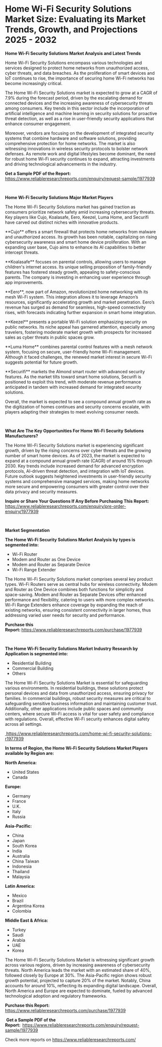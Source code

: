 <p><h1>Home Wi-Fi Security Solutions Market Size: Evaluating its Market Trends, Growth, and Projections 2025 - 2032</h1></p><p><strong>Home Wi-Fi Security Solutions Market Analysis and Latest Trends</strong></p>
<p><p>Home Wi-Fi Security Solutions encompass various technologies and services designed to protect home networks from unauthorized access, cyber threats, and data breaches. As the proliferation of smart devices and IoT continues to rise, the importance of securing home Wi-Fi networks has become increasingly critical. </p><p>The Home Wi-Fi Security Solutions market is expected to grow at a CAGR of 7.9% during the forecast period, driven by the escalating demand for connected devices and the increasing awareness of cybersecurity threats among consumers. Key trends in this sector include the incorporation of artificial intelligence and machine learning in security solutions for proactive threat detection, as well as a rise in user-friendly security applications that enhance consumer engagement. </p><p>Moreover, vendors are focusing on the development of integrated security systems that combine hardware and software solutions, providing comprehensive protection for home networks. The market is also witnessing innovations in wireless security protocols to bolster network defenses. As remote work and digital lifestyles become dominant, the need for robust home Wi-Fi security continues to expand, attracting investments and driving technological advancements in the industry.</p></p>
<p><strong>Get a Sample PDF of the Report:&nbsp;</strong> <a href="https://www.reliableresearchreports.com/enquiry/request-sample/1977939?utm_campaign=2229&utm_medium=2&utm_source=Github&utm_content=ia&utm_term=15022025&utm_id=home-wi-fi-security-solutions">https://www.reliableresearchreports.com/enquiry/request-sample/1977939</a></p>
<p>&nbsp;</p>
<p><strong>Home Wi-Fi Security Solutions Major Market Players</strong></p>
<p><p>The Home Wi-Fi Security Solutions market has gained traction as consumers prioritize network safety amid increasing cybersecurity threats. Key players like Cujo, Koalasafe, Eero, Keezel, Luma Home, and Securifi have carved out distinct niches with innovative products.</p><p>**Cujo** offers a smart firewall that protects home networks from malware and unauthorized access. Its growth has been notable, capitalizing on rising cybersecurity awareness and smart home device proliferation. With an expanding user base, Cujo aims to enhance its AI capabilities to better intercept threats.</p><p>**Koalasafe** focuses on parental controls, allowing users to manage children's internet access. Its unique selling proposition of family-friendly features has fostered steady growth, appealing to safety-conscious parents. The company is investing in enhancing user experience through app improvements.</p><p>**Eero**, now part of Amazon, revolutionized home networking with its mesh Wi-Fi system. This integration allows it to leverage Amazon’s resources, significantly accelerating growth and market penetration. Eero’s revenue has surged as demand for seamless, high-speed connectivity rises, with forecasts indicating further expansion in smart home integration.</p><p>**Keezel** presents a portable Wi-Fi solution emphasizing security on public networks. Its niche appeal has garnered attention, especially among travelers, fostering moderate market growth with prospects for increased sales as cyber threats in public spaces grow.</p><p>**Luma Home** combines parental control features with a mesh network system, focusing on secure, user-friendly home Wi-Fi management. Although it faced challenges, the renewed market interest in secure Wi-Fi suggests potential for future growth.</p><p>**Securifi** markets the Almond smart router with advanced security features. As the market tilts toward smart home solutions, Securifi is positioned to exploit this trend, with moderate revenue performance anticipated in tandem with increased demand for integrated security solutions.</p><p>Overall, the market is expected to see a compound annual growth rate as the digitization of homes continues and security concerns escalate, with players adapting their strategies to meet evolving consumer needs.</p></p>
<p>&nbsp;</p>
<p><strong>What Are The Key Opportunities For Home Wi-Fi Security Solutions Manufacturers?</strong></p>
<p><p>The Home Wi-Fi Security Solutions market is experiencing significant growth, driven by the rising concerns over cyber threats and the growing number of smart home devices. As of 2023, the market is expected to expand at a compound annual growth rate (CAGR) of around 15% through 2030. Key trends include increased demand for advanced encryption protocols, AI-driven threat detection, and integration with IoT devices. Future outlook suggests heightened investments in user-friendly security systems and comprehensive managed services, making home networks more secure and empowering consumers with greater control over their data privacy and security measures.</p></p>
<p><strong>Inquire or Share Your Questions If Any Before Purchasing This Report:</strong> <a href="https://www.reliableresearchreports.com/enquiry/pre-order-enquiry/1977939?utm_campaign=2229&utm_medium=2&utm_source=Github&utm_content=ia&utm_term=15022025&utm_id=home-wi-fi-security-solutions">https://www.reliableresearchreports.com/enquiry/pre-order-enquiry/1977939</a></p>
<p>&nbsp;</p>
<p><strong>Market Segmentation</strong></p>
<p><strong>The Home Wi-Fi Security Solutions Market Analysis by types is segmented into:</strong></p>
<p><ul><li>Wi-Fi Router</li><li>Modem and Router as One Device</li><li>Modem and Router as Separate Device</li><li>Wi-Fi Range Extender</li></ul></p>
<p><p>The Home Wi-Fi Security Solutions market comprises several key product types. Wi-Fi Routers serve as central hubs for wireless connectivity. Modem and Router as One Device combines both functions for simplicity and space-saving. Modem and Router as Separate Devices offer enhanced performance and flexibility, catering to users with more complex networks. Wi-Fi Range Extenders enhance coverage by expanding the reach of existing networks, ensuring consistent connectivity in larger homes, thus addressing varied user needs for security and performance.</p></p>
<p><strong>Purchase this Report:&nbsp;</strong><a href="https://www.reliableresearchreports.com/purchase/1977939?utm_campaign=2229&utm_medium=2&utm_source=Github&utm_content=ia&utm_term=15022025&utm_id=home-wi-fi-security-solutions">https://www.reliableresearchreports.com/purchase/1977939</a></p>
<p>&nbsp;</p>
<p><strong>The Home Wi-Fi Security Solutions Market Industry Research by Application is segmented into:</strong></p>
<p><ul><li>Residential Building</li><li>Commercial Building</li><li>Others</li></ul></p>
<p><p>The Home Wi-Fi Security Solutions Market is essential for safeguarding various environments. In residential buildings, these solutions protect personal devices and data from unauthorized access, ensuring privacy for families. In commercial buildings, robust security measures are critical to safeguarding sensitive business information and maintaining customer trust. Additionally, other applications include public spaces and community centers, where secure Wi-Fi access is vital for user safety and compliance with regulations. Overall, effective Wi-Fi security enhances digital safety across all settings.</p></p>
<p><a href="https://www.reliableresearchreports.com/home-wi-fi-security-solutions-r1977939?utm_campaign=2229&utm_medium=2&utm_source=Github&utm_content=ia&utm_term=15022025&utm_id=home-wi-fi-security-solutions">&nbsp;https://www.reliableresearchreports.com/home-wi-fi-security-solutions-r1977939</a></p>
<p><strong>In terms of Region, the Home Wi-Fi Security Solutions Market Players available by Region are:</strong></p>
<p>
    <p> <strong> North America: </strong>
        <ul>
            <li>United States</li>
            <li>Canada</li>
        </ul>
        </p> 
    <p> <strong> Europe: </strong>
        <ul>
            <li>Germany</li>
            <li>France</li>
            <li>U.K.</li>
            <li>Italy</li>
            <li>Russia</li>
        </ul>
        </p> 
    <p> <strong> Asia-Pacific: </strong>
        <ul>
            <li>China</li>
            <li>Japan</li>
            <li>South Korea</li>
            <li>India</li>
            <li>Australia</li>
            <li>China Taiwan</li>
            <li>Indonesia</li>
            <li>Thailand</li>
            <li>Malaysia</li>
        </ul>
        </p> 
    <p> <strong> Latin America: </strong>
        <ul>
            <li>Mexico</li>
            <li>Brazil</li>
            <li>Argentina Korea</li>
            <li>Colombia</li>
        </ul>
        </p> 
    <p> <strong> Middle East & Africa: </strong>
        <ul>
            <li>Turkey</li>
            <li>Saudi</li>
            <li>Arabia</li>
            <li>UAE</li>
            <li>Korea</li>
        </ul>
    </p>
    </p>
<p><p>The Home Wi-Fi Security Solutions Market is witnessing significant growth across various regions, driven by increasing awareness of cybersecurity threats. North America leads the market with an estimated share of 40%, followed closely by Europe at 30%. The Asia-Pacific region shows robust growth potential, projected to capture 20% of the market. Notably, China accounts for around 10%, reflecting its expanding digital landscape. Overall, North America and Europe are expected to dominate, fueled by advanced technological adoption and regulatory frameworks.</p></p>
<p><strong>Purchase this Report: </strong><a href="https://www.reliableresearchreports.com/purchase/1977939?utm_campaign=2229&utm_medium=2&utm_source=Github&utm_content=ia&utm_term=15022025&utm_id=home-wi-fi-security-solutions">https://www.reliableresearchreports.com/purchase/1977939</a></p>
<p>&nbsp;<strong>Get a Sample PDF of the Report:&nbsp;&nbsp;</strong><a href="https://www.reliableresearchreports.com/enquiry/request-sample/1977939?utm_campaign=2229&utm_medium=2&utm_source=Github&utm_content=ia&utm_term=15022025&utm_id=home-wi-fi-security-solutions">https://www.reliableresearchreports.com/enquiry/request-sample/1977939</a></p>
<p><strong></strong></p>
<p>Check more reports on <a href="https://www.reliableresearchreports.com/?utm_campaign=2229&utm_medium=2&utm_source=Github&utm_content=ia&utm_term=15022025&utm_id=home-wi-fi-security-solutions">https://www.reliableresearchreports.com/</a></p>